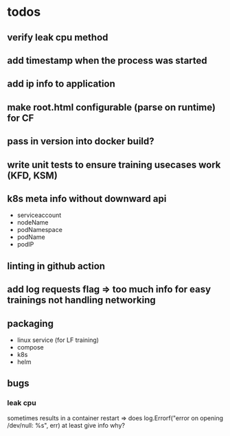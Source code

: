 # todos

## verify leak cpu method

## add timestamp when the process was started

## add ip info to application

## make root.html configurable (parse on runtime) for CF

## pass in version into docker build?

## write unit tests to ensure training usecases work (KFD, KSM)

## k8s meta info without downward api

- serviceaccount
- nodeName
- podNamespace
- podName
- podIP

## linting in github action

## add log requests flag => too much info for easy trainings not handling networking

## packaging

- linux service (for LF training)
- compose
- k8s
- helm

## bugs

### leak cpu

sometimes results in a container restart
=> does log.Errorf("error on opening /dev/null: %s", err) at least give info why?
